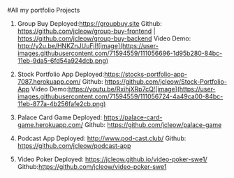 #All my portfolio Projects
1. Group Buy
 Deployed:https://groupbuy.site
 Github: https://github.com/jcleow/group-buy-frontend | https://github.com/jcleow/group-buy-backend
 Video Demo:  http://y2u.be/HNKZnJUuFjI![image](https://user-images.githubusercontent.com/71594559/111056696-1d95b280-84bc-11eb-9da5-6fd54a924dcb.png)

2. Stock Portfolio App
  Deployed:https://stocks-portfolio-app-7087.herokuapp.com/
  Github: https://github.com/jcleow/Stock-Portfolio-App
  Video Demo:https://youtu.be/RxihjXRp7cQ![image](https://user-images.githubusercontent.com/71594559/111056724-4a49ca00-84bc-11eb-877a-4b256fafe2cb.png)

3. Palace Card Game 
  Deployed: https://palace-card-game.herokuapp.com/
  Github: https://github.com/jcleow/palace-game
4. Podcast App 
   Deployed: http://www.pod-cast.club/
   Github: https://github.com/jcleow/podcast-app

5. Video Poker 
   Deployed: https://jcleow.github.io/video-poker-swe1/
   Github:https://github.com/jcleow/video-poker-swe1
    
